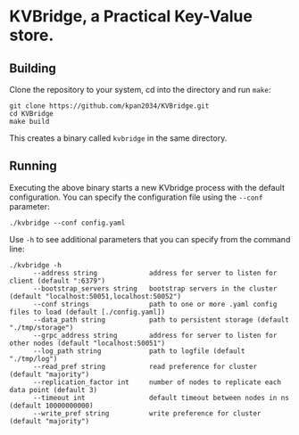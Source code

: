 # KVBridge, a Practical Key-Value store.


## Building
Clone the repository to your system, cd into the directory and run `make`:


```
git clone https://github.com/kpan2034/KVBridge.git
cd KVBridge
make build
```

This creates a binary called `kvbridge` in the same directory.

## Running

Executing the above binary starts a new KVbridge process with the default configuration.
You can specify the configuration file using the `--conf` parameter:

```
./kvbridge --conf config.yaml
```

Use `-h` to see additional parameters that you can specify from the command line:

```
./kvbridge -h
      --address string             address for server to listen for client (default ":6379")
      --bootstrap_servers string   bootstrap servers in the cluster (default "localhost:50051,localhost:50052")
      --conf strings               path to one or more .yaml config files to load (default [./config.yaml])
      --data_path string           path to persistent storage (default "./tmp/storage")
      --grpc_address string        address for server to listen for other nodes (default "localhost:50051")
      --log_path string            path to logfile (default "./tmp/log")
      --read_pref string           read preference for cluster (default "majority")
      --replication_factor int     number of nodes to replicate each data point (default 3)
      --timeout int                default timeout between nodes in ns (default 10000000000)
      --write_pref string          write preference for cluster (default "majority")
```

